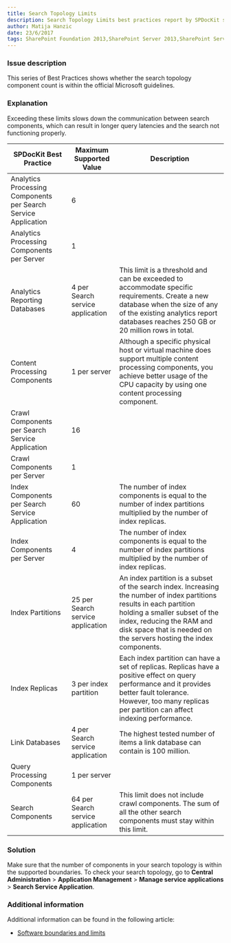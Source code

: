 ```yaml
---
title: Search Topology Limits
description: Search Topology Limits best practices report by SPDocKit shows whether the search topology component count is within the official Microsoft guidelines.
author: Matija Hanzic
date: 23/6/2017
tags: SharePoint Foundation 2013,SharePoint Server 2013,SharePoint Server 2016
---
```

### Issue description
This series of Best Practices shows whether the search topology component count is within the official Microsoft guidelines.
### Explanation
Exceeding these limits slows down the communication between search components, which can result in longer query latencies and the search not functioning properly.

| SPDocKit Best Practice                                         | Maximum Supported Value           | Description                                                                                                                                                                                                                                                |
|----------------------------------------------------------------|-----------------------------------|------------------------------------------------------------------------------------------------------------------------------------------------------------------------------------------------------------------------------------------------------------|
| Analytics Processing Components per Search Service Application |                 6                 |                                                                                                                                                                                                                                                            |
| Analytics Processing Components per Server                     |                 1                 |                                                                                                                                                                                                                                                            |
| Analytics Reporting Databases                                  | 4 per Search service application  | This limit is a threshold and can be exceeded to accommodate specific requirements. Create a new database when the size of any of the existing analytics report databases reaches 250 GB or 20 million rows in total.                                      |
| Content Processing Components                                  | 1 per server                      | Although a specific physical host or virtual machine does support multiple content processing components, you achieve better usage of the CPU capacity by using one content processing component.                                                          |
| Crawl Components per Search Service Application                |                 16                |                                                                                                                                                                                                                                                            |
| Crawl Components per Server                                    |                 1                 |                                                                                                                                                                                                                                                            |
| Index Components per Search Service Application                |                 60                | The number of index components is equal to the number of index partitions multiplied by the number of index replicas.                                                                                                                                      |
| Index Components per Server                                    |                 4                 | The number of index components is equal to the number of index partitions multiplied by the number of index replicas.                                                                                                                                      |
| Index Partitions                                               | 25 per Search service application | An index partition is a subset of the search index. Increasing the number of index partitions results in each partition holding a smaller subset of the index, reducing the RAM and disk space that is needed on the servers hosting the index components. |
| Index Replicas                                                 | 3 per index partition             | Each index partition can have a set of replicas. Replicas have a positive effect on query performance and it provides better fault tolerance. However, too many replicas per partition can affect indexing performance.                                    |
| Link Databases                                                 | 4 per Search service application  | The highest tested number of items a link database can contain is 100 million.                                                                                                                                                                             |
| Query Processing Components                                    | 1 per server                      |                                                                                                                                                                                                                                                            |
| Search Components                                              | 64 per Search service application | This limit does not include crawl components. The sum of all the other search components must stay within this limit.                                                                                                                                      |

### Solution
Make sure that the number of components in your search topology is within the supported boundaries. To check your search topology, go to **Central Administration** > **Application Management** > **Manage service applications** > **Search Service Application**.
### Additional information 
Additional information can be found in the following article:
* [Software boundaries and limits](https://technet.microsoft.com/en-us/library/cc262787%28v=office.15%29.aspx#Search)
